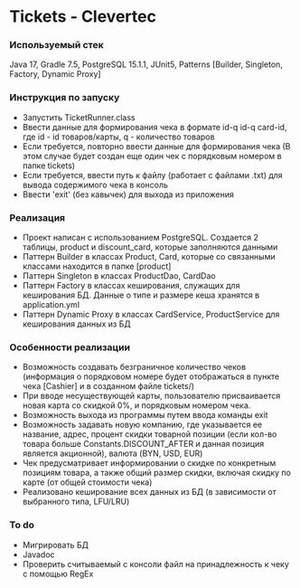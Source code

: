 # Tickets - Clevertec
### Используемый стек
Java 17, Gradle 7.5, PostgreSQL 15.1.1, JUnit5, Patterns [Builder, Singleton, Factory, Dynamic Proxy]
### Инструкция по запуску
- Запустить TicketRunner.class
- Ввести данные для формирования чека в формате id-q id-q card-id, где id - id товаров/карты, q - количество товаров
- Если требуется, повторно ввести данные для формирования чека (В этом случае будет создан еще один чек с порядковым номером в папке tickets)
- Если требуется, ввести путь к файлу (работает с файлами .txt) для вывода содержимого чека в консоль
- Ввести 'exit' (без кавычек) для выхода из приложения
### Реализация
- Проект написан с использованием PostgreSQL. Создается 2 таблицы, product и discount_card, которые заполняются данными
- Паттерн Builder в классах Product, Card, которые со связанными классами находится в папке [product]
- Паттерн Singleton в классах ProductDao, CardDao
- Паттерн Factory в классах кеширования, служащих для кеширования БД. Данные о типе и размере кеша хранятся в application.yml
- Паттерн Dynamic Proxy в классах CardService, ProductService для кеширования данных из БД
### Особенности реализации
- Возможность создавать безграничное количество чеков (информация о порядковом номере будет отображаться в пункте чека [Cashier] и в созданном файле tickets/)
- При вводе несуществующей карты, пользователю присваивается новая карта со скидкой 0%, и порядковым номером чека.
- Возможность выхода из программы путем ввода команды exit
- Возможность задавать новую компанию, где указывается ее название, адрес, процент скидки товарной позиции (если кол-во товара больше Constants.DISCOUNT_AFTER и данная позиция является акционной), валюта (BYN, USD, EUR)
- Чек предусматривает информировании о скидке по конкретным позициям товара, а также общий размер скидки, включая скидку по карте (от общей стоимости чека)
- Реализовано кеширование всех данных из БД (в зависимости от выбранного типа, LFU/LRU)
### To do
- Мигрировать БД
- Javadoc
- Проверить считываемый с консоли файл на принадлежность к чеку с помощью RegEx
